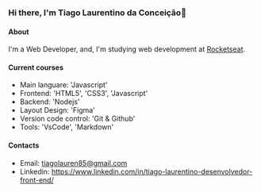 ### Hi there, I'm Tiago Laurentino da Conceição👋

#### About
I'm a Web Developer, and, I'm studying web development at [Rocketseat](https://www.rocketseat.com.br/).

#### Current courses
- Main languare: 'Javascript'
- Frontend: 'HTML5', 'CSS3', 'Javascript'
- Backend: 'Nodejs'
- Layout Design: 'Figma'
- Version code control: 'Git & Github'
- Tools: 'VsCode', 'Markdown'

#### Contacts
- Email: tiagolauren85@gmail.com
- Linkedin: https://www.linkedin.com/in/tiago-laurentino-desenvolvedor-front-end/



